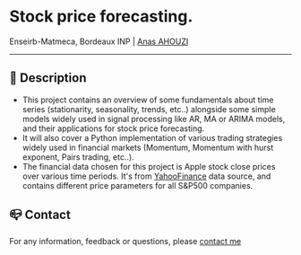 # Stock price forecasting.
Enseirb-Matmeca, Bordeaux INP | [Anas AHOUZI](https://www.linkedin.com/in/aahouzi/)
***

## :monocle_face: Description
- This project contains an overview of some fundamentals about time series (stationarity, seasonality, trends, etc..) alongside some simple models widely used in signal processing like AR, MA or ARIMA models,
and their applications for stock price forecasting.
- It will also cover a Python implementation of various trading strategies widely used in financial markets (Momentum, Momentum with hurst exponent, Pairs trading, etc..).
- The financial data chosen for this project is Apple stock close prices over various time periods. It's from [YahooFinance](https://pypi.org/project/yfinance/) data source, and contains different price parameters for all S&P500 companies.




## :mailbox_closed: Contact
For any information, feedback or questions, please [contact me][anas-email]










[anas-email]: mailto:ahouzi2000@hotmail.fr